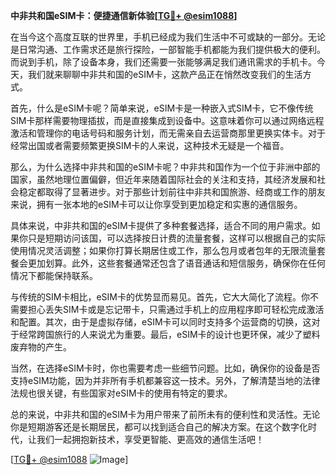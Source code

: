 **中非共和国eSIM卡：便捷通信新体验[[TG💪+ @esim1088](https://t.me/s/esim1088)]**

在当今这个高度互联的世界里，手机已经成为我们生活中不可或缺的一部分。无论是日常沟通、工作需求还是旅行探险，一部智能手机都能为我们提供极大的便利。而说到手机，除了设备本身，我们还需要一张能够满足我们通讯需求的手机卡。今天，我们就来聊聊中非共和国的eSIM卡，这款产品正在悄然改变我们的生活方式。

首先，什么是eSIM卡呢？简单来说，eSIM卡是一种嵌入式SIM卡，它不像传统SIM卡那样需要物理插拔，而是直接集成到设备中。这意味着你可以通过网络远程激活和管理你的电话号码和服务计划，而无需亲自去运营商那里更换实体卡。对于经常出国或者需要频繁更换SIM卡的人来说，这种技术无疑是一个福音。

那么，为什么选择中非共和国的eSIM卡呢？中非共和国作为一个位于非洲中部的国家，虽然地理位置偏僻，但近年来随着国际社会的关注和支持，其经济发展和社会稳定都取得了显著进步。对于那些计划前往中非共和国旅游、经商或工作的朋友来说，拥有一张本地的eSIM卡可以让你享受到更加稳定和实惠的通信服务。

具体来说，中非共和国的eSIM卡提供了多种套餐选择，适合不同的用户需求。如果你只是短期访问该国，可以选择按日计费的流量套餐，这样可以根据自己的实际使用情况灵活调整；如果你打算长期居住或工作，那么包月或者包年的无限流量套餐会更加划算。此外，这些套餐通常还包含了语音通话和短信服务，确保你在任何情况下都能保持联系。

与传统的SIM卡相比，eSIM卡的优势显而易见。首先，它大大简化了流程。你不需要担心丢失SIM卡或是忘记带卡，只需通过手机上的应用程序即可轻松完成激活和配置。其次，由于是虚拟存储，eSIM卡可以同时支持多个运营商的切换，这对于经常跨国旅行的人来说尤为重要。最后，eSIM卡的设计也更环保，减少了塑料废弃物的产生。

当然，在选择eSIM卡时，你也需要考虑一些细节问题。比如，确保你的设备是否支持eSIM功能，因为并非所有手机都兼容这一技术。另外，了解清楚当地的法律法规也很关键，有些国家对eSIM卡的使用有特定的要求。

总的来说，中非共和国的eSIM卡为用户带来了前所未有的便利性和灵活性。无论你是短期游客还是长期居民，都可以找到适合自己的解决方案。在这个数字化时代，让我们一起拥抱新技术，享受更智能、更高效的通信生活吧！

[[TG💪+ @esim1088](https://t.me/s/esim1088) ![Image](https://i.postimg.cc/4NQfJmqS/Snipaste-2025-05-13-00-14-12.png)]